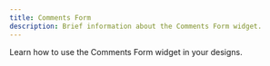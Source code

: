 ```yaml
---
title: Comments Form
description: Brief information about the Comments Form widget.
---
```


Learn how to use the Comments Form widget in your designs.
